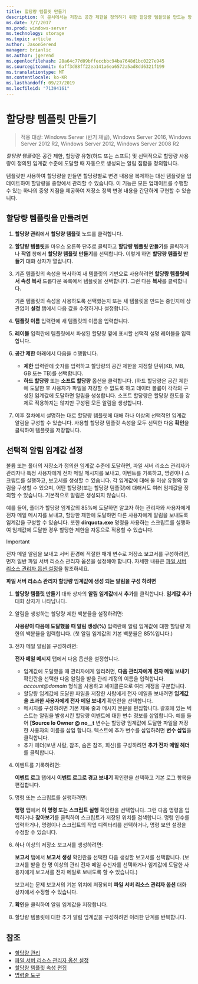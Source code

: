 ```yaml
---
title: 할당량 템플릿 만들기
description: 이 문서에서는 저장소 공간 제한을 정의하기 위한 할당량 템플릿을 만드는 방법을 설명합니다.
ms.date: 7/7/2017
ms.prod: windows-server
ms.technology: storage
ms.topic: article
author: JasonGerend
manager: brianlic
ms.author: jgerend
ms.openlocfilehash: 28a64c77d09bffeccbbc94ba7648d1bc0227e945
ms.sourcegitcommit: 6aff3d88ff22ea141a6ea6572a5ad8dd6321f199
ms.translationtype: MT
ms.contentlocale: ko-KR
ms.lasthandoff: 09/27/2019
ms.locfileid: "71394161"
---
```

# <a name="create-a-quota-template"></a>할당량 템플릿 만들기

> 적용 대상: Windows Server (반기 채널), Windows Server 2016, Windows Server 2012 R2, Windows Server 2012, Windows Server 2008 R2

*할당량 템플릿*은 공간 제한, 할당량 유형(하드 또는 소프트) 및 선택적으로 할당량 사용량이 정의된 임계값 수준에 도달할 때 자동으로 생성되는 알림 집합을 정의합니다.

템플릿만 사용하여 할당량을 만들면 할당량별로 변경 내용을 복제하는 대신 템플릿을 업데이트하여 할당량을 중앙에서 관리할 수 있습니다. 이 기능은 모든 업데이트를 수행할 수 있는 하나의 중앙 지점을 제공하여 저장소 정책 변경 내용을 간단하게 구현할 수 있습니다.

## <a name="to-create-a-quota-template"></a>할당량 템플릿을 만들려면

1.  **할당량 관리**에서 **할당량 템플릿** 노드를 클릭합니다.

2.  **할댱량 템플릿**을 마우스 오른쪽 단추로 클릭하고 **할당량 템플릿 만들기**를 클릭하거나 **작업** 창에서 **할당량 템플릿 만들기**를 선택합니다. 이렇게 하면 **할당량 템플릿 만들기** 대화 상자가 열립니다.

3.  기존 템플릿의 속성을 복사하여 새 템플릿의 기반으로 사용하려면 **할당량 템플릿에서 속성 복사** 드롭다운 목록에서 템플릿을 선택합니다. 그런 다음 **복사**를 클릭합니다.

    기존 템플릿의 속성을 사용하도록 선택했는지 또는 새 템플릿을 만드는 중인지에 상관없이 **설정** 탭에서 다음 값을 수정하거나 설정합니다.

4.  **템플릿 이름** 입력란에 새 템플릿의 이름을 입력합니다.

5.  **레이블** 입력란에 템플릿에서 파생된 할당량 옆에 표시할 선택적 설명 레이블을 입력합니다.

6.  **공간 제한** 아래에서 다음을 수행합니다.

    -   **제한** 입력란에 숫자를 입력하고 할당량의 공간 제한을 지정할 단위(KB, MB, GB 또는 TB)를 선택합니다.
    -   **하드 할당량** 또는 **소프트 할당량** 옵션을 클릭합니다. (하드 할당량은 공간 제한에 도달한 후 사용자가 파일을 저장할 수 없도록 하고 데이터 볼륨이 각각의 구성된 임계값에 도달하면 알림을 생성합니다. 소프트 할당량은 할당량 한도를 강제로 적용하지는 않지만 구성된 모든 알림을 생성합니다.

7.  이후 절차에서 설명하는 대로 할당량 템플릿에 대해 하나 이상의 선택적인 임계값 알림을 구성할 수 있습니다. 사용할 할당량 템플릿 속성을 모두 선택한 다음 **확인**을 클릭하여 템플릿을 저장합니다.

## <a name="setting-optional-notification-thresholds"></a>선택적 알림 임계값 설정

볼륨 또는 폴더의 저장소가 정의한 임계값 수준에 도달하면, 파일 서버 리소스 관리자가 관리자나 특정 사용자에게 전자 메일 메시지를 보내고, 이벤트를 기록하고, 명령이나 스크립트를 실행하고, 보고서를 생성할 수 있습니다. 각 임계값에 대해 둘 이상 유형의 알림을 구성할 수 있으며, 어떤 할당량(또는 할당량 템플릿)에 대해서도 여러 임계값을 정의할 수 있습니다. 기본적으로 알림은 생성되지 않습니다.

예를 들어, 폴더가 할당량 임계값의 85%에 도달하면 알고자 하는 관리자와 사용자에게 전자 메일 메시지를 보내고, 할당한 제한에 도달하면 다른 사용자에게 알림을 보내도록 임계값을 구성할 수 있습니다. 또한 **dirquota.exe** 명령을 사용하는 스크립트를 실행하여 임계값에 도달한 경우 할당한 제한을 자동으로 적용할 수 있습니다.

> [!Important]
> 전자 메일 알림을 보내고 서버 환경에 적절한 매개 변수로 저장소 보고서를 구성하려면, 먼저 일반 파일 서버 리소스 관리자 옵션을 설정해야 합니다. 자세한 내용은 [파일 서버 리소스 관리자 옵션 설정](setting-file-server-resource-manager-options.md)을 참조하세요.

**파일 서버 리소스 관리자 할당량 임계값에 생성 되는 알림을 구성 하려면**

1. **할당량 템플릿 만들기** 대화 상자의 **알림 임계값**에서 **추가**를 클릭합니다. **임계값 추가** 대화 상자가 나타납니다.

2. 알림을 생성하는 할당량 제한 백분율을 설정하려면:

   **사용량이 다음에 도달했을 때 알림 생성(%)** 입력란에 알림 임계값에 대한 할당량 제한의 백분율을 입력합니다. (첫 알림 임계값의 기본 백분율은 85%입니다.)

3. 전자 메일 알림을 구성하려면:

   **전자 메일 메시지** 탭에서 다음 옵션을 설정합니다.

   - 임계값에 도달했을 때 관리자에게 알리려면, **다음 관리자에게 전자 메일 보내기** 확인란을 선택한 다음 알림을 받을 관리 계정의 이름을 입력합니다. <em>account@domain</em>  형식을 사용하고 세미콜론으로 여러 계정을 구분합니다.
   - 할당량 임계값에 도달한 파일을 저장한 사람에게 전자 메일을 보내려면 **임계값을 초과한 사용자에게 전자 메일 보내기** 확인란을 선택합니다.
   - 메시지를 구성하려면 기본 제목 줄과 메시지 본문을 편집합니다. 괄호에 있는 텍스트는 알림을 발생시킨 할당량 이벤트에 대한 변수 정보를 삽입합니다. 예를 들어 **\[Source Io Owner @ no__t** 변수는 할당량 임계값에 도달한 파일을 저장 한 사용자의 이름을 삽입 합니다. 텍스트에 추가 변수를 삽입하려면 **변수 삽입**을 클릭합니다.
   - 추가 헤더(보낸 사람, 참조, 숨은 참조, 회신)를 구성하려면 **추가 전자 메일 헤더**를 클릭합니다.

4. 이벤트를 기록하려면:

   **이벤트 로그** 탭에서 **이벤트 로그로 경고 보내기** 확인란을 선택하고 기본 로그 항목을 편집합니다.

5. 명령 또는 스크립트를 실행하려면:

   **명령** 탭에서 **이 명령 또는 스크립트 실행** 확인란을 선택합니다. 그런 다음 명령을 입력하거나 **찾아보기**를 클릭하여 스크립트가 저장된 위치를 검색합니다. 명령 인수를 입력하거나, 명령이나 스크립트의 작업 디렉터리를 선택하거나, 명령 보안 설정을 수정할 수 있습니다.

6. 하나 이상의 저장소 보고서를 생성하려면:

   **보고서** 탭에서 **보고서 생성** 확인란을 선택한 다음 생성할 보고서를 선택합니다. (보고서를 받을 한 명 이상의 관리 전자 메일 수신자를 선택하거나 임계값에 도달한 사용자에게 보고서를 전자 메일로 보내도록 할 수 있습니다.)

   보고서는 문제 보고서의 기본 위치에 저장되며 **파일 서버 리소스 관리자 옵션** 대화 상자에서 수정할 수 있습니다.

7. **확인**을 클릭하여 알림 임계값을 저장합니다.

8. 할당량 템플릿에 대한 추가 알림 임계값을 구성하려면 이러한 단계를 반복합니다.

## <a name="see-also"></a>참조

-   [할당량 관리](quota-management.md)
-    [파일 서버 리소스 관리자 옵션 설정](setting-file-server-resource-manager-options.md)
-   [할당량 템플릿 속성 편집](edit-quota-template-properties.md)
-   [명령줄 도구](command-line-tools.md)



